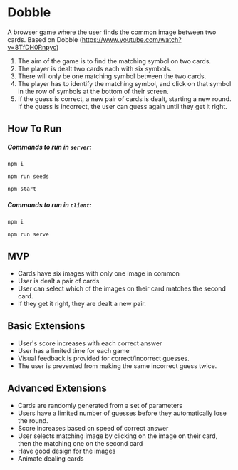 # Dobble

A browser game where the user finds the common image between two cards. Based on Dobble (https://www.youtube.com/watch?v=8TfDH0Rnpyc)

1. The aim of the game is to find the matching symbol on two cards.
2. The player is dealt two cards each with six symbols.
3. There will only be one matching symbol between the two cards.
4. The player has to identify the matching symbol, and click on that symbol in the row of symbols at the bottom of their screen.
5. If the guess is correct, a new pair of cards is dealt, starting a new round. If the guess is incorrect, the user can guess again until they get it right.

## How To Run

##### Commands to run in ```server```:

```
npm i
```
```
npm run seeds
```
```
npm start
```

##### Commands to run in ```client```:

```
npm i
```
```
npm run serve
```

## MVP

- Cards have six images with only one image in common
- User is dealt a pair of cards
- User can select which of the images on their card matches the second card.
- If they get it right, they are dealt a new pair.

## Basic Extensions

- User's score increases with each correct answer
- User has a limited time for each game
- Visual feedback is provided for correct/incorrect guesses.
- The user is prevented from making the same incorrect guess twice.

## Advanced Extensions

- Cards are randomly generated from a set of parameters
- Users have a limited number of guesses before they automatically lose the round.
- Score increases based on speed of correct answer
- User selects matching image by clicking on the image on their card, then the matching one on the second card
- Have good design for the images
- Animate dealing cards
